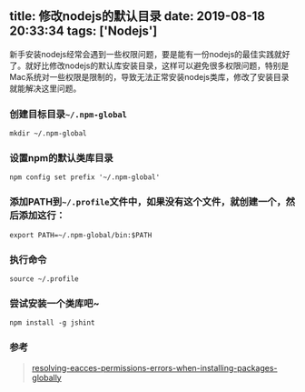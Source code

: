 title: 修改nodejs的默认目录
date: 2019-08-18 20:33:34
tags: ['Nodejs']
---
新手安装nodejs经常会遇到一些权限问题，要是能有一份nodejs的最佳实践就好了。就好比修改nodejs的默认库安装目录，这样可以避免很多权限问题，特别是Mac系统对一些权限是限制的，导致无法正常安装nodejs类库，修改了安装目录就能解决这里问题。

### 创建目标目录`~/.npm-global`
```
mkdir ~/.npm-global
```
### 设置npm的默认类库目录
```
npm config set prefix '~/.npm-global'
```
### 添加PATH到`~/.profile`文件中，<b>如果没有这个文件，就创建一个</b>，然后添加这行：
```
export PATH=~/.npm-global/bin:$PATH
```
### 执行命令
```
source ~/.profile
```
### 尝试安装一个类库吧~
```
npm install -g jshint
```
### 参考
> [resolving-eacces-permissions-errors-when-installing-packages-globally](https://docs.npmjs.com/resolving-eacces-permissions-errors-when-installing-packages-globally)